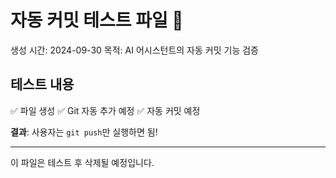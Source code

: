 # 자동 커밋 테스트 파일 🧪

생성 시간: 2024-09-30
목적: AI 어시스턴트의 자동 커밋 기능 검증

## 테스트 내용

✅ 파일 생성
✅ Git 자동 추가 예정
✅ 자동 커밋 예정

**결과**: 사용자는 `git push`만 실행하면 됨!

---

이 파일은 테스트 후 삭제될 예정입니다.
